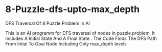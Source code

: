# 8-Puzzle-dfs-upto-max_depth
DFS Traversal Of 8 Puzzle Problem in AI

This is an AI programm for DFS traversal of nodes in  puzzle problem.
It Includes A Initial State And A Final State .
The Code Finds The DFS Path From Intial To Goal Node Including Only max_depth levels
